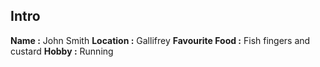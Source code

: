 ## Intro

**Name :** John Smith
**Location :** Gallifrey
**Favourite Food :** Fish fingers and custard
**Hobby :** Running
